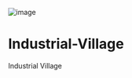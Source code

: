 ![image](https://github.com/dr3ams/Industrial-Village/assets/7347489/3cd8f561-704f-47dd-97b5-cbba7598976f)

# Industrial-Village
Industrial Village
